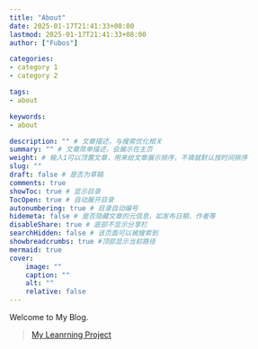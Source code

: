 ```yaml
---
title: "About"
date: 2025-01-17T21:41:33+08:00
lastmod: 2025-01-17T21:41:33+08:00
author: ["Fubos"]

categories:
- category 1
- category 2

tags:
- about

keywords:
- about

description: "" # 文章描述，与搜索优化相关
summary: "" # 文章简单描述，会展示在主页
weight: # 输入1可以顶置文章，用来给文章展示排序，不填就默认按时间排序
slug: ""
draft: false # 是否为草稿
comments: true
showToc: true # 显示目录
TocOpen: true # 自动展开目录
autonumbering: true # 目录自动编号
hidemeta: false # 是否隐藏文章的元信息，如发布日期、作者等
disableShare: true # 底部不显示分享栏
searchHidden: false # 该页面可以被搜索到
showbreadcrumbs: true #顶部显示当前路径
mermaid: true
cover:
    image: ""
    caption: ""
    alt: ""
    relative: false
---
```


Welcome to My Blog.


> [My Leanrning Project](https://chat.fun-x.top) 
